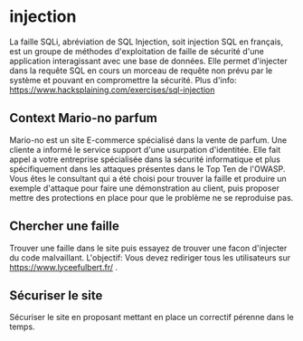# injection

La faille SQLi, abréviation de SQL Injection, soit injection SQL en français,
est un groupe de méthodes d'exploitation de faille de sécurité d'une application interagissant avec une base de données. 
Elle permet d'injecter dans la requête SQL en cours un morceau de requête non prévu par le système et pouvant en compromettre la sécurité.
Plus d'info: https://www.hacksplaining.com/exercises/sql-injection

## Context Mario-no parfum

Mario-no est un site E-commerce spécialisé dans la vente de parfum. 
Une cliente a informé le service support d'une usurpation d'identitée. 
Elle fait appel a votre entreprise spécialisée dans la sécurité informatique et plus spécifiquement dans les attaques présentes dans le Top Ten de l'OWASP. 
Vous êtes le consultant qui a été choisi pour trouver la faille et produire un exemple d'attaque pour faire une démonstration au client, 
puis proposer mettre des protections en place pour que le problème ne se reproduise pas.

## Chercher une faille
Trouver une faille dans le site puis essayez de trouver une facon d'injecter du code malvaillant. 
L'objectif: Vous devez rediriger tous les utilisateurs sur https://www.lyceefulbert.fr/ .

## Sécuriser le site

Sécuriser le site en proposant mettant en place un correctif pérenne dans le temps.
